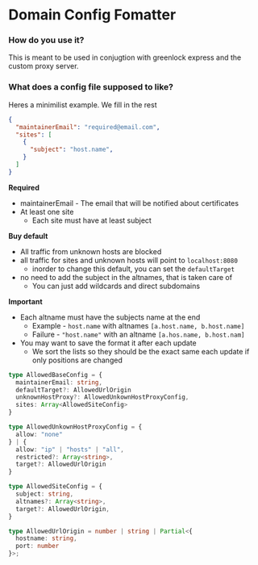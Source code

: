 # Domain Config Fomatter

### How do you use it?

This is meant to be used in conjugtion with greenlock express and the custom proxy server.

### What does a config file supposed to like?

Heres a minimilist example. We fill in the rest

```json
{
  "maintainerEmail": "required@email.com",
  "sites": [
    {
      "subject": "host.name",
    }
  ]
}
```
**Required**
- maintainerEmail - The email that will be notified about certificates
- At least one site
  - Each site must have at least subject

**Buy default**
- All traffic from unknown hosts are blocked
- all traffic for sites and unknown hosts will point to `localhost:8080`
  - inorder to change this default, you can set the  `defaultTarget`
- no need to add the subject in the altnames, that is taken care of
  - You can just add wildcards and direct subdomains

**Important**
- Each altname must have the subjects name at the end
  - Example - `host.name` with altnames `[a.host.name, b.host.name]`
  - Failure - `"host.name"` with an altname `[a.hos.name, b.host.nam]`
- You may want to save the format it after each update
  - We sort the lists so they should be the exact same each update if only positions are changed

```typescript
type AllowedBaseConfig = {
  maintainerEmail: string,
  defaultTarget?: AllowedUrlOrigin
  unknownHostProxy?: AllowedUnkownHostProxyConfig,
  sites: Array<AllowedSiteConfig>
}

type AllowedUnkownHostProxyConfig = {
  allow: "none"
} | {
  allow: "ip" | "hosts" | "all",
  restricted?: Array<string>,
  target?: AllowedUrlOrigin
}

type AllowedSiteConfig = {
  subject: string,
  altnames?: Array<string>,
  target?: AllowedUrlOrigin,
}

type AllowedUrlOrigin = number | string | Partial<{
  hostname: string,
  port: number
}>;



```
